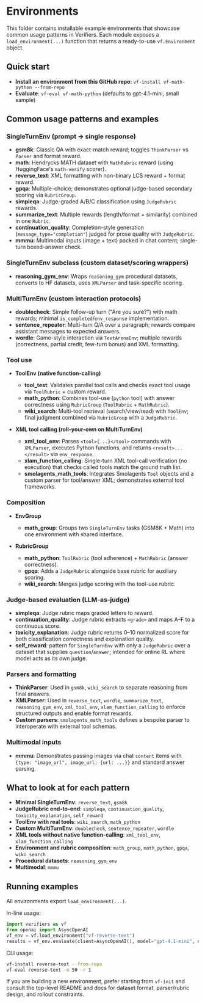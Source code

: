# Environments

This folder contains installable example environments that showcase common usage patterns in Verifiers. Each module exposes a `load_environment(...)` function that returns a ready-to-use `vf.Environment` object.

## Quick start

- **Install an environment from this GitHub repo**: `vf-install vf-math-python --from-repo`
- **Evaluate**: `vf-eval vf-math-python` (defaults to gpt-4.1-mini, small sample)

## Common usage patterns and examples

### SingleTurnEnv (prompt → single response)
- **gsm8k**: Classic QA with exact-match reward; toggles `ThinkParser` vs `Parser` and format reward.
- **math**: Hendrycks MATH dataset with `MathRubric` reward (using HuggingFace's `math-verify` scorer).
- **reverse_text**: XML formatting with non-binary LCS reward + format reward.
- **gpqa**: Multiple-choice; demonstrates optional judge-based secondary scoring via `RubricGroup`.
- **simpleqa**: Judge-graded A/B/C classification using `JudgeRubric` rewards.
- **summarize_text**: Multiple rewards (length/format + similarity) combined in one `Rubric`.
- **continuation_quality**: Completion-style generation (`message_type="completion"`) judged for prose quality with `JudgeRubric`.
- **mmmu**: Multimodal inputs (image + text) packed in chat content; single-turn boxed-answer check.

### SingleTurnEnv subclass (custom dataset/scoring wrappers)
- **reasoning_gym_env**: Wraps `reasoning_gym` procedural datasets, converts to HF datasets, uses `XMLParser` and task-specific scoring.

### MultiTurnEnv (custom interaction protocols)
- **doublecheck**: Simple follow-up turn ("Are you sure?") with math rewards; minimal `is_completed`/`env_response` implementation.
- **sentence_repeater**: Multi-turn Q/A over a paragraph; rewards compare assistant messages to expected answers.
- **wordle**: Game-style interaction via `TextArenaEnv`; multiple rewards (correctness, partial credit, few-turn bonus) and XML formatting.

### Tool use
- **ToolEnv (native function-calling)**
  - **tool_test**: Validates parallel tool calls and checks exact tool usage via `ToolRubric` + custom reward.
  - **math_python**: Combines tool-use (`python` tool) with answer correctness using `RubricGroup` (`ToolRubric` + `MathRubric`).
  - **wiki_search**: Multi-tool retrieval (search/view/read) with `ToolEnv`; final judgment combined via `RubricGroup` with a `JudgeRubric`.

- **XML tool calling (roll-your-own on MultiTurnEnv)**
  - **xml_tool_env**: Parses `<tool>{...}</tool>` commands with `XMLParser`, executes Python functions, and returns `<result>...</result>` via `env_response`.
  - **xlam_function_calling**: Single-turn XML tool-call verification (no execution) that checks called tools match the ground truth list.
  - **smolagents_math_tools**: Integrates Smolagents `Tool` objects and a custom parser for tool/answer XML; demonstrates external tool frameworks.

### Composition
- **EnvGroup**
  - **math_group**: Groups two `SingleTurnEnv` tasks (GSM8K + Math) into one environment with shared interface.

- **RubricGroup**
  - **math_python**: `ToolRubric` (tool adherence) + `MathRubric` (answer correctness).
  - **gpqa**: Adds a `JudgeRubric` alongside base rubric for auxiliary scoring.
  - **wiki_search**: Merges judge scoring with the tool-use rubric.

### Judge-based evaluation (LLM-as-judge)
- **simpleqa**: Judge rubric maps graded letters to reward.
- **continuation_quality**: Judge rubric extracts `<grade>` and maps A–F to a continuous score.
- **toxicity_explanation**: Judge rubric returns 0–10 normalized score for both classification correctness and explanation quality.
- **self_reward**: pattern for `SingleTurnEnv` with only a `JudgeRubric` over a dataset that supplies `question`/`answer`; intended for online RL where model acts as its own judge.

### Parsers and formatting
- **ThinkParser**: Used in `gsm8k`, `wiki_search` to separate reasoning from final answers.
- **XMLParser**: Used in `reverse_text`, `wordle`, `summarize_text`, `reasoning_gym_env`, `xml_tool_env`, `xlam_function_calling` to enforce structured outputs and enable format rewards.
- **Custom parsers**: `smolagents_math_tools` defines a bespoke parser to interoperate with external tool schemas.

### Multimodal inputs
- **mmmu**: Demonstrates passing images via chat `content` items with `{type: "image_url", image_url: {url: ...}}` and standard answer parsing.

## What to look at for each pattern
- **Minimal SingleTurnEnv**: `reverse_text`, `gsm8k`
- **JudgeRubric end-to-end**: `simpleqa`, `continuation_quality`, `toxicity_explanation`, `self_reward`
- **ToolEnv with real tools**: `wiki_search`, `math_python`
- **Custom MultiTurnEnv**: `doublecheck`, `sentence_repeater`, `wordle`
- **XML tools without native function-calling**: `xml_tool_env`, `xlam_function_calling`
- **Environment and rubric composition**: `math_group`, `math_python`, `gpqa`, `wiki_search`
- **Procedural datasets**: `reasoning_gym_env`
- **Multimodal**: `mmmu`

## Running examples
All environments export `load_environment(...)`. 

In-line usage:
```python
import verifiers as vf
from openai import AsyncOpenAI
vf_env = vf.load_environment("vf-reverse-text")
results = vf_env.evaluate(client=AsyncOpenAI(), model="gpt-4.1-mini", num_examples=25)
```

CLI usage:
```bash
vf-install reverse-text --from-repo
vf-eval reverse-text -n 50 -r 1
```

If you are building a new environment, prefer starting from `vf-init` and consult the top-level README and docs for dataset format, parser/rubric design, and rollout constraints.
